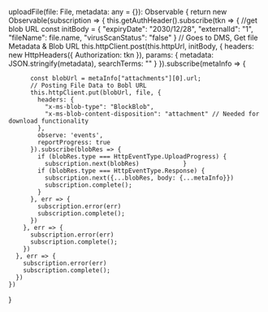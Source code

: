 uploadFile(file: File, metadata: any = {}): Observable<any> {
    return new Observable<any>(subscription => {
      this.getAuthHeader().subscribe(tkn => {
        //get blob URL
        const initBody = {
          "expiryDate": "2030/12/28",
          "externalId": "1",
          "fileName": file.name,
          "virusScanStatus": "false"
        }
        // Goes to DMS, Get file Metadata & Blob URL
        this.httpClient.post(this.httpUrl, initBody, {
          headers: new HttpHeaders({ Authorization: tkn }),
          params: {
            metadata: JSON.stringify(metadata),
            searchTerms: ""
          }
        }).subscribe(metaInfo => {

          const blobUrl = metaInfo["attachments"][0].url;
          // Posting File Data to Bobl URL
          this.httpClient.put(blobUrl, file, {
            headers: {
              "x-ms-blob-type": "BlockBlob",
              "x-ms-blob-content-disposition": "attachment" // Needed for download functionality
            },
            observe: 'events',
            reportProgress: true
          }).subscribe(blobRes => {
            if (blobRes.type === HttpEventType.UploadProgress) {
              subscription.next(blobRes)            }
            if (blobRes.type === HttpEventType.Response) {
              subscription.next({...blobRes, body: {...metaInfo}})
              subscription.complete();
            }
          }, err => {
            subscription.error(err)
            subscription.complete();
          })
        }, err => {
          subscription.error(err)
          subscription.complete();
        })
      }, err => {
        subscription.error(err)
        subscription.complete();
      })
    })
  }
